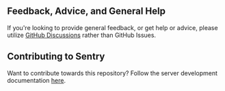 ## Feedback, Advice, and General Help

If you're looking to provide general feedback, or get help or advice, please
utilize [GitHub Discussions](https://github.com/getsentry/sentry/discussions)
rather than GitHub Issues.

## Contributing to Sentry

Want to contribute towards this repository? Follow the server
development documentation
[here](https://docs.sentry.io/internal/).
